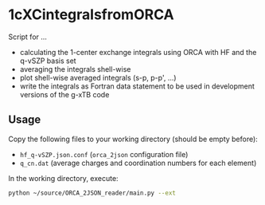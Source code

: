 # 1cXCintegralsfromORCA

Script for ...
- calculating the 1-center exchange integrals using ORCA with HF and the q-vSZP basis set
- averaging the integrals shell-wise
- plot shell-wise averaged integrals (s-p, p-p', ...)
- write the integrals as Fortran data statement to be used in development versions of the g-xTB code


## Usage


Copy the following files to your working directory (should be empty before):
- `hf_q-vSZP.json.conf` (`orca_2json` configuration file)
- `q_cn.dat` (average charges and coordination numbers for each element)

In the working directory, execute:

```bash
python ~/source/ORCA_2JSON_reader/main.py --ext
```